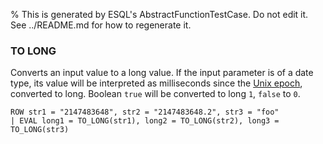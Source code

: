% This is generated by ESQL's AbstractFunctionTestCase. Do not edit it. See ../README.md for how to regenerate it.

### TO LONG
Converts an input value to a long value. If the input parameter is of a date type,
its value will be interpreted as milliseconds since the [Unix epoch](https://en.wikipedia.org/wiki/Unix_time), converted to long.
Boolean `true` will be converted to long `1`, `false` to `0`.

```esql
ROW str1 = "2147483648", str2 = "2147483648.2", str3 = "foo"
| EVAL long1 = TO_LONG(str1), long2 = TO_LONG(str2), long3 = TO_LONG(str3)
```
